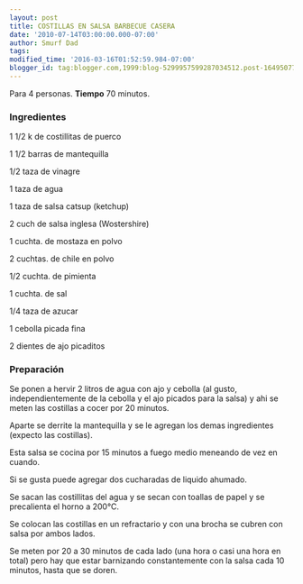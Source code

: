 ```yaml
---
layout: post
title: COSTILLAS EN SALSA BARBECUE CASERA
date: '2010-07-14T03:00:00.000-07:00'
author: Smurf Dad
tags: 
modified_time: '2016-03-16T01:52:59.984-07:00'
blogger_id: tag:blogger.com,1999:blog-5299957599287034512.post-1649507782399217960
---
```


Para 4 personas.
<b>Tiempo</b> 70 minutos.

<h3>Ingredientes</h3>

1 1/2 k de costillitas de puerco

1 1/2 barras de mantequilla

1/2 taza de vinagre

1 taza de agua

1 taza de salsa catsup (ketchup)

2 cuch de salsa inglesa (Wostershire)

1 cuchta. de mostaza en polvo

2 cuchtas. de chile en polvo

1/2 cuchta. de pimienta

1 cuchta. de sal

1/4 taza de azucar

1 cebolla picada fina

2 dientes de ajo picaditos

<h3>Preparación</h3>

Se ponen a hervir 2 litros de agua con ajo y cebolla (al gusto, independientemente de la cebolla y el ajo picados para la salsa) y ahi se meten las costillas a cocer por 20 minutos.

Aparte se derrite la mantequilla y se le agregan los demas ingredientes (expecto las costillas).

Esta salsa se cocina por 15 minutos a fuego medio meneando de vez en cuando.

Si se gusta puede agregar dos cucharadas de liquido ahumado.

Se sacan las costillitas del agua y se secan con toallas de papel y se precalienta el horno a 200&deg;C.

Se colocan las costillas en un refractario y con una brocha se cubren con salsa por ambos lados.

Se meten por 20 a 30 minutos de cada lado (una hora o casi una hora en total) pero hay que estar barnizando constantemente con la salsa cada 10 minutos, hasta que se doren.

